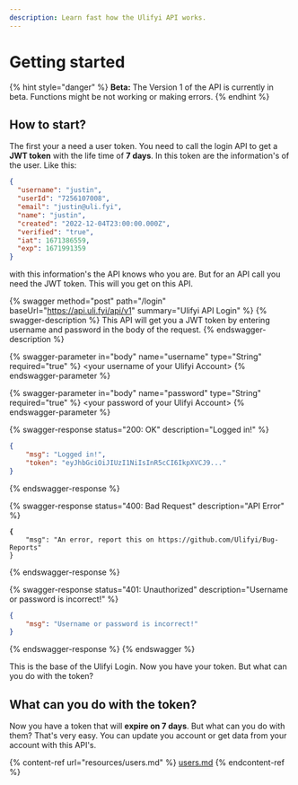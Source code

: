 ```yaml
---
description: Learn fast how the Ulifyi API works.
---
```


# Getting started

{% hint style="danger" %}
**Beta:** The Version 1 of the API is currently in beta. Functions might be not working or making errors.&#x20;
{% endhint %}

## How to start?

The first your a need a user token. You need to call the login API to get a **JWT token** with the life time of **7 days**. In this token are the information's of the user. Like this:

```json
{
  "username": "justin",
  "userId": "7256107008",
  "email": "justin@uli.fyi",
  "name": "justin",
  "created": "2022-12-04T23:00:00.000Z",
  "verified": "true",
  "iat": 1671386559,
  "exp": 1671991359
}
```

with this information's the API knows who you are. But for an API call you need the JWT token. This will you get on this API.

{% swagger method="post" path="/login" baseUrl="https://api.uli.fyi/api/v1" summary="Ulifyi API Login" %}
{% swagger-description %}
This API will get you a JWT token by entering username and password in the body of the request.
{% endswagger-description %}

{% swagger-parameter in="body" name="username" type="String" required="true" %}
\<your username of your Ulifyi Account>
{% endswagger-parameter %}

{% swagger-parameter in="body" name="password" type="String" required="true" %}
\<your password of your Ulifyi Account>
{% endswagger-parameter %}

{% swagger-response status="200: OK" description="Logged in!" %}
```json
{
    "msg": "Logged in!",
    "token": "eyJhbGciOiJIUzI1NiIsInR5cCI6IkpXVCJ9..."
}
```
{% endswagger-response %}

{% swagger-response status="400: Bad Request" description="API Error" %}
<pre class="language-json"><code class="lang-json"><strong>{
</strong>    "msg": "An error, report this on https://github.com/Ulifyi/Bug-Reports"
}
</code></pre>
{% endswagger-response %}

{% swagger-response status="401: Unauthorized" description="Username or password is incorrect!" %}
```json
{
    "msg": "Username or password is incorrect!"
}
```
{% endswagger-response %}
{% endswagger %}

This is the base of the Ulifyi Login. Now you have your token. But what can you do with the token?

## What can you do with the token?

Now you have a token that will **expire on 7 days**. But what can you do with them? That's very easy. You can update you account or get data from your account with this API's.

{% content-ref url="resources/users.md" %}
[users.md](resources/users.md)
{% endcontent-ref %}

